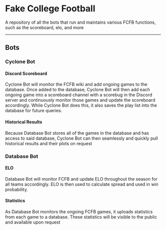 # Fake College Football
A repository of all the bots that run and maintains various FCFB functions, such as the scoreboard, elo, and more

___
## Bots
### Cyclone Bot
#### Discord Scoreboard
Cyclone Bot will monitor the FCFB wiki and add ongoing games to the database. Once added to the database, Cyclone Bot will then add each ongoing game into a scoreboard channel with a scorebug in the Discord server and continuously monitor those games and update the scoreboard accordingly.  While Cyclone Bot does this, it also saves the play list into the database for future queries. 
#### Historical Results
Because Database Bot stores all of the games in the database and has access to said database, Cyclone Bot can then seamlessly and quickly pull historical results and their plots on request

### Database Bot
#### ELO
Database Bot will monitor FCFB and update ELO throughout the season for all teams accordingly. ELO is then used to calculate spread and used in win probability.

#### Statistics
As Database Bot monitors the ongoing FCFB games, it uploads statistics from each game to a database. These statistics will be visible to the public and available upon request
